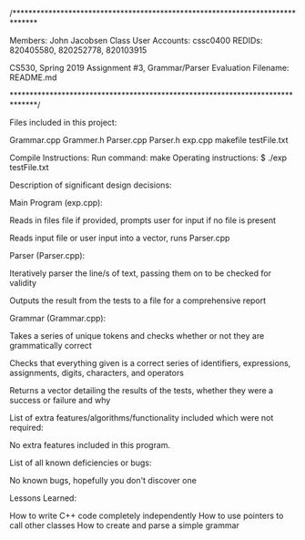 /******************************************************************************

Members: John Jacobsen
Class User Accounts: cssc0400
REDIDs: 820405580, 820252778, 820103915


CS530, Spring 2019
Assignment #3, Grammar/Parser Evaluation
Filename: README.md

******************************************************************************/

Files included in this project:

Grammar.cpp
Grammer.h
Parser.cpp
Parser.h
exp.cpp
makefile
testFile.txt

Compile Instructions: Run command: make
Operating instructions: $ ./exp testFile.txt

Description of significant design decisions:

Main Program (exp.cpp):

  Reads in files file if provided, prompts user for input if no file is present


  Reads input file or user input into a vector<string>, runs Parser.cpp

Parser (Parser.cpp):

  Iteratively parser the line/s of text, passing them on to be checked for validity


  Outputs the result from the tests to a file for a comprehensive report

Grammar (Grammar.cpp):

  Takes a series of unique tokens and checks whether or not they are grammatically correct


  Checks that everything given is a correct series of identifiers, expressions, assignments, digits, characters, and operators


  Returns a vector detailing the results of the tests, whether they were a success or failure and why


List of extra features/algorithms/functionality included which were not required:

No extra features included in this program.

List of all known deficiencies or bugs:

No known bugs, hopefully you don't discover one

Lessons Learned:

How to write C++ code completely independently
How to use pointers to call other classes
How to create and parse a simple grammar
